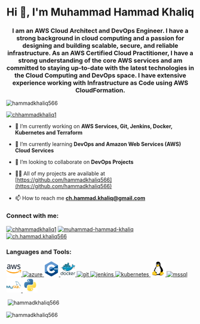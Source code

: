 <h1 align="center">Hi 👋, I'm Muhammad Hammad Khaliq</h1>
<h3 align="center">I am an AWS Cloud Architect and DevOps Engineer. I have a strong background in cloud computing and a passion for designing and building scalable, secure, and reliable infrastructure. As an AWS Certified Cloud Practitioner, I have a strong understanding of the core AWS services and am committed to staying up-to-date with the latest technologies in the Cloud Computing and DevOps space. I have extensive experience working with Infrastructure as Code using AWS CloudFormation.</h3>

<p align="left"> <img src="https://komarev.com/ghpvc/?username=hammadkhaliq566&label=Profile%20views&color=0e75b6&style=flat" alt="hammadkhaliq566" /> </p>

<p align="left"> <a href="https://twitter.com/chhammadkhaliq1" target="blank"><img src="https://img.shields.io/twitter/follow/chhammadkhaliq1?logo=twitter&style=for-the-badge" alt="chhammadkhaliq1" /></a> </p>

- 🔭 I’m currently working on **AWS Services, Git, Jenkins, Docker, Kubernetes and Terraform**

- 🌱 I’m currently learning **DevOps and Amazon Web Services (AWS) Cloud Services**

- 👯 I’m looking to collaborate on **DevOps Projects**

- 👨‍💻 All of my projects are available at [https://github.com/hammadkhaliq566](https://github.com/hammadkhaliq566)

- 📫 How to reach me **ch.hammad.khaliq@gmail.com**

<h3 align="left">Connect with me:</h3>
<p align="left">
<a href="https://twitter.com/chhammadkhaliq1" target="blank"><img align="center" src="https://raw.githubusercontent.com/rahuldkjain/github-profile-readme-generator/master/src/images/icons/Social/twitter.svg" alt="chhammadkhaliq1" height="30" width="40" /></a>
<a href="https://linkedin.com/in/muhammad-hammad-khaliq" target="blank"><img align="center" src="https://raw.githubusercontent.com/rahuldkjain/github-profile-readme-generator/master/src/images/icons/Social/linked-in-alt.svg" alt="muhammad-hammad-khaliq" height="30" width="40" /></a>
<a href="https://instagram.com/ch.hammad.khaliq566" target="blank"><img align="center" src="https://raw.githubusercontent.com/rahuldkjain/github-profile-readme-generator/master/src/images/icons/Social/instagram.svg" alt="ch.hammad.khaliq566" height="30" width="40" /></a>
</p>

<h3 align="left">Languages and Tools:</h3>
<p align="left"> <a href="https://aws.amazon.com" target="_blank" rel="noreferrer"> <img src="https://raw.githubusercontent.com/devicons/devicon/master/icons/amazonwebservices/amazonwebservices-original-wordmark.svg" alt="aws" width="40" height="40"/> </a> <a href="https://azure.microsoft.com/en-in/" target="_blank" rel="noreferrer"> <img src="https://www.vectorlogo.zone/logos/microsoft_azure/microsoft_azure-icon.svg" alt="azure" width="40" height="40"/> </a> <a href="https://www.w3schools.com/cpp/" target="_blank" rel="noreferrer"> <img src="https://raw.githubusercontent.com/devicons/devicon/master/icons/cplusplus/cplusplus-original.svg" alt="cplusplus" width="40" height="40"/> </a> <a href="https://www.docker.com/" target="_blank" rel="noreferrer"> <img src="https://raw.githubusercontent.com/devicons/devicon/master/icons/docker/docker-original-wordmark.svg" alt="docker" width="40" height="40"/> </a> <a href="https://git-scm.com/" target="_blank" rel="noreferrer"> <img src="https://www.vectorlogo.zone/logos/git-scm/git-scm-icon.svg" alt="git" width="40" height="40"/> </a> <a href="https://www.jenkins.io" target="_blank" rel="noreferrer"> <img src="https://www.vectorlogo.zone/logos/jenkins/jenkins-icon.svg" alt="jenkins" width="40" height="40"/> </a> <a href="https://kubernetes.io" target="_blank" rel="noreferrer"> <img src="https://www.vectorlogo.zone/logos/kubernetes/kubernetes-icon.svg" alt="kubernetes" width="40" height="40"/> </a> <a href="https://www.linux.org/" target="_blank" rel="noreferrer"> <img src="https://raw.githubusercontent.com/devicons/devicon/master/icons/linux/linux-original.svg" alt="linux" width="40" height="40"/> </a> <a href="https://www.microsoft.com/en-us/sql-server" target="_blank" rel="noreferrer"> <img src="https://www.svgrepo.com/show/303229/microsoft-sql-server-logo.svg" alt="mssql" width="40" height="40"/> </a> <a href="https://www.mysql.com/" target="_blank" rel="noreferrer"> <img src="https://raw.githubusercontent.com/devicons/devicon/master/icons/mysql/mysql-original-wordmark.svg" alt="mysql" width="40" height="40"/> </a> <a href="https://www.python.org" target="_blank" rel="noreferrer"> <img src="https://raw.githubusercontent.com/devicons/devicon/master/icons/python/python-original.svg" alt="python" width="40" height="40"/> </a> </p>

<p>&nbsp;<img align="center" src="https://github-readme-stats.vercel.app/api?username=hammadkhaliq566&show_icons=true&locale=en" alt="hammadkhaliq566" /></p>

<p><img align="center" src="https://github-readme-streak-stats.herokuapp.com/?user=hammadkhaliq566&" alt="hammadkhaliq566" /></p>
